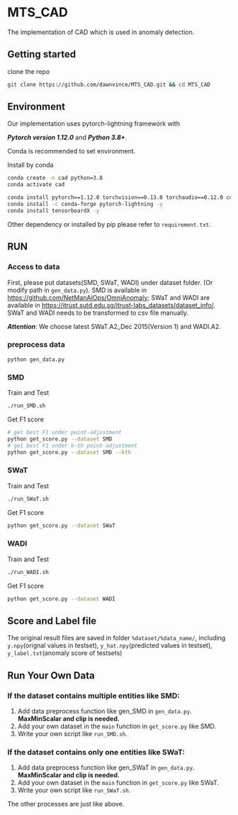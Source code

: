# MTS_CAD
The implementation of CAD which is used in anomaly detection.

## Getting started
clone the repo
```bash
git clone https://github.com/dawnvince/MTS_CAD.git && cd MTS_CAD
```
## Environment
Our implementation uses pytorch-lightning framework with 

***Pytorch version 1.12.0*** and ***Python 3.8+***. 

Conda is recommended to set environment.

Install by conda
```bash
conda create -n cad python=3.8 
conda activate cad

conda install pytorch==1.12.0 torchvision==0.13.0 torchaudio==0.12.0 cudatoolkit=11.3 -c pytorch -y
conda install -c conda-forge pytorch-lightning -y
conda install tensorboardX -y 

```

Other dependency or installed by pip please refer to `requirement.txt`.

## RUN 

### Access to data
First, please put datasets(SMD, SWaT, WADI) under dataset folder. (Or modify path in `gen_data.py`). SMD is available in https://github.com/NetManAIOps/OmniAnomaly; SWaT and WADI are available in https://itrust.sutd.edu.sg/itrust-labs_datasets/dataset_info/. SWaT and WADI needs to be transformed to csv file manually. 

***Attention***: We choose latest SWaT.A2_Dec 2015(Version 1) and WADI.A2.

### preprocess data
```
python gen_data.py
```

### SMD
Train and Test
```bash
./run_SMD.sh
```
Get F1 score
```bash
# get best F1 under point-adjustment
python get_score.py --dataset SMD
# get best F1 under k-th point-adjustment 
python get_score.py --dataset SMD --kth
```

### SWaT
Train and Test
```bash
./run_SWaT.sh
```
Get F1 score
```bash
python get_score.py --dataset SWaT
```

### WADI
Train and Test
```bash
./run_WADI.sh
```
Get F1 score
```bash
python get_score.py --dataset WADI
```

## Score and Label file
The original result files are saved in folder `%dataset/%data_name/`, including `y.npy`(orignal values in testset), `y_hat.npy`(predicted values in testset), `y_label.txt`(anomaly score of testsets)

## Run Your Own Data
### If the dataset contains multiple entities like SMD:
1. Add data preprocess function like gen_SMD in `gen_data.py`. **MaxMinScalar and clip is needed.**
2. Add your own dataset in the `main` function in `get_score.py` like SMD.
3. Write your own script like `run_SMD.sh`.

### If the dataset contains only one entities like SWaT:
1. Add data preprocess function like gen_SWaT in `gen_data.py`. **MaxMinScalar and clip is needed.**
2. Add your own dataset in the `main` function in `get_score.py` like SWaT.
3. Write your own script like `run_SWaT.sh`.

The other processes are just like above.
